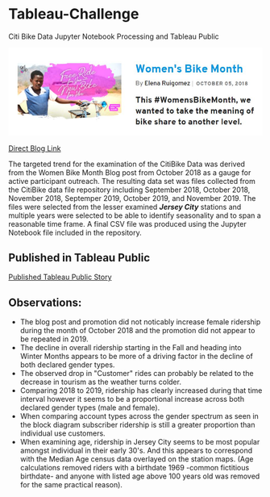 # Tableau-Challenge
Citi Bike Data Jupyter Notebook Processing and Tableau Public

![#WomensBikeMonth](https://github.com/pulliam-chris/Tableau-Challenge/blob/main/images/WomenBikeMonth.JPG)

[Direct Blog Link](https://www.citibikenyc.com/blog/womens-bike-month "Citi Bike Blog")

The targeted trend for the examination of the CitiBike Data was derived from the Women Bike Month Blog post from October 2018 as a gauge for active participant outreach.  The resulting data set was files collected from the CitiBike data file repository including September 2018, October 2018, November 2018, Septemper 2019, October 2019, and November 2019.  The files were selected from the lesser examined **_Jersey City_** stations and multiple years were selected to be able to identify seasonality and to span a reasonable time frame.  A final CSV file was produced using the Jupyter Notebook file included in the repository. 

## Published in Tableau Public
[Published Tableau Public Story](https://public.tableau.com/profile/chris.p2177#!/vizhome/CitiBike_16205974921770/Story1?publish=yes)

## Observations:

* The blog post and promotion did not noticably increase female ridership during the month of October 2018 and the promotion did not appear to be repeated in 2019.
* The decline in overall ridership starting in the Fall and heading into Winter Months appears to be more of a driving factor in the decline of both declared gender types.
* The observed drop in "Customer" rides can probably be related to the decrease in tourism as the weather turns colder.
* Comparing 2018 to 2019, ridership has clearly increased during that time interval however it seems to be a proportional increase across both declared gender types (male and female).
* When comparing account types across the gender spectrum as seen in the block diagram subscriber ridership is still a greater proportion than individual use customers.
* When examining age, ridership in Jersey City seems to be most popular amongst individual in their early 30's. And this appears to correspond with the Median Age census data overlayed on the station maps. (Age calculations removed riders with a birthdate 1969 -common fictitious birthdate- and anyone with listed age above 100 years old was removed for the same practical reason).



